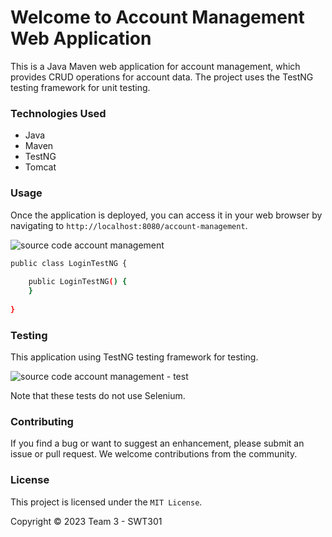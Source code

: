 # Welcome to Account Management Web Application

This is a Java Maven web application for account management, which provides CRUD operations for account data. The project uses the TestNG testing framework for unit testing.

### Technologies Used

- Java
- Maven
- TestNG
- Tomcat

### Usage

Once the application is deployed, you can access it in your web browser by navigating to `http://localhost:8080/account-management`.

![source code account management]()

```bash
public class LoginTestNG {
    
    public LoginTestNG() {
    }
    
}
```

### Testing

This application using TestNG testing framework for testing.

![source code account management - test]()

Note that these tests do not use Selenium.

### Contributing

If you find a bug or want to suggest an enhancement, please submit an issue or pull request. We welcome contributions from the community.

### License

This project is licensed under the `MIT License`.

Copyright &#169; 2023 Team 3 - SWT301
